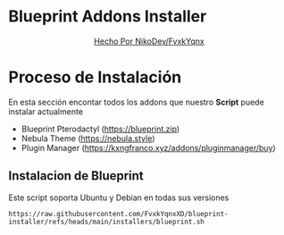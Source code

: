 # Blueprint Addons Installer
<center><a href="https://kxngfranco.xyz">Hecho Por NikoDev/FvxkYqnx</a></center>

# Proceso de Instalación
En esta sección encontar todos los addons que nuestro **Script** puede instalar actualmente

- Blueprint Pterodactyl (https://blueprint.zip)
- Nebula Theme (https://nebula.style)
- Plugin Manager (https://kxngfranco.xyz/addons/pluginmanager/buy)

## Instalacion de Blueprint
Este script soporta Ubuntu y Debian en todas sus versiones

``` 
https://raw.githubusercontent.com/FvxkYqnxXD/blueprint-installer/refs/heads/main/installers/blueprint.sh
```
